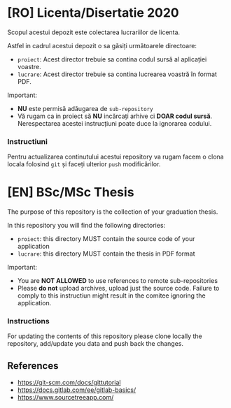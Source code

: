 # [RO] Licenta/Disertatie 2020

Scopul acestui depozit este colectarea lucrariilor de licenta.

Astfel in cadrul acestui depozit o sa găsiți următoarele directoare:

 - `proiect`: Acest director trebuie sa contina codul sursă al aplicației voastre. 
 - `lucrare`: Acest director trebuie sa contina lucrearea voastră în format PDF. 

Important:

 - **NU** este permisă adăugarea de `sub-repository`
 - Vă rugam ca in proiect să **NU** incărcați arhive ci **DOAR codul sursă**. Nerespectarea acestei instrucțiuni poate duce la ignorarea codului.

### Instructiuni

Pentru actualizarea continutului acestui repository va rugam facem o clona locala folosind `git` și faceți ulterior `push` modificărilor.
 
# [EN] BSc/MSc Thesis

The purpose of this repository is the collection of your graduation thesis.

In this repository you will find the following directories:

 - `proiect`: this directory MUST contain the source code of your application
 - `lucrare`: this directory MUST contain the thesis in PDF format

Important:
 - You are **NOT ALLOWED** to use references to remote sub-repositories
 - Please **do not** upload archives, upload just the source code. Failure to comply to this instructiun might result in the comitee ignoring the application.



### Instructions

For updating the contents of this repository please clone locally the repository, add/update you data and push back the changes.


## References

 - https://git-scm.com/docs/gittutorial
 - https://docs.gitlab.com/ee/gitlab-basics/
 - https://www.sourcetreeapp.com/